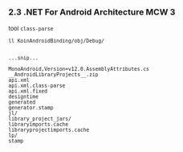 ### 2.3 .NET For Android Architecture MCW 3

<small>

tool `class-parse`

```
ll KoinAndroidBinding/obj/Debug/ 
```

```

...snip...

MonoAndroid,Version=v12.0.AssemblyAttributes.cs
__AndroidLibraryProjects__.zip
api.xml
api.xml.class-parse
api.xml.fixed
designtime
generated
generator.stamp
jl/
library_project_jars/
libraryimports.cache
libraryprojectimports.cache
lp/
stamp
```

</small>